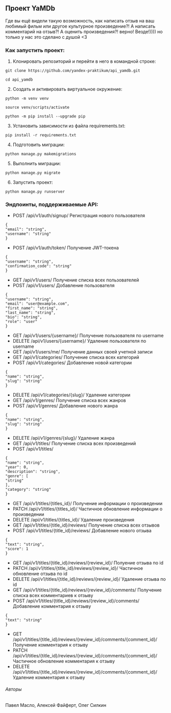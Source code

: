 ## Проект YaMDb

Где вы ещё видели такую возможность, как написать отзыв на ваш любимый фильм или другое культурное произведение?!
А написать комментарий на отзыв?! А оценить произведения?! верно! Везде!))))
но только у нас это сделано с душой <З
​
​
### Как запустить проект:
1. Клонировать репозиторий и перейти в него в командной строке:
```
git clone https://github.com/yandex-praktikum/api_yamdb.git
```
```
cd api_yamdb
```
2. Cоздать и активировать виртуальное окружение:
```
python -m venv venv
```
```
source venv/scripts/activate
```
```
python -m pip install --upgrade pip
```
3. Установить зависимости из файла requirements.txt:
```
pip install -r requirements.txt
```
4. Подготовить миграции:
```
python manage.py makemigrations
```
5. Выполнить миграции:
```
python manage.py migrate
```
6. Запустить проект:
```
python manage.py runserver
```
### Эндпоинты, поддерживаемые API:

* POST /api/v1/auth/signup/    Регистрация нового пользователя
```
{
"email": "string",
"username": "string"
}
```
* POST /api/v1/auth/token/    Получение JWT-токена
```
{
"username": "string",
"confirmation_code": "string"
}
```
* GET /api/v1/users/    Получение списка всех пользователей
* POST /api/v1/users/    Добавление пользователя
```
{
"username": "string",
"email": "user@example.com",
"first_name": "string",
"last_name": "string",
"bio": "string",
"role": "user"
}
```
* GET /api/v1/users/{username}/    Получение пользователя по username
* DELETE /api/v1/users/{username}/     Удаление пользователя по username
* GET /api/v1/users/me/    Получение данных своей учетной записи
* GET /api/v1/categories/    Получение списка всех категорий
* POST /api/v1/categories/    Добавление новой категории
```
{
"name": "string",
"slug": "string"
}
```
* DELETE /api/v1/categories/{slug}/    Удаление категории
* GET /api/v1/genres/    Получение списка всех жанров
* POST /api/v1/genres/    Добавление нового жанра
```
{
"name": "string",
"slug": "string"
}
```
* DELETE /api/v1/genres/{slug}/    Удаление жанра
* GET /api/v1/titles/    Получение списка всех произведений
* POST /api/v1/titles/    
```
{
"name": "string",
"year": 0,
"description": "string",
"genre": [
"string"
],
"category": "string"
}
```
* GET /api/v1/titles/{titles_id}/    Получение информации о произведении
* PATCH /api/v1/titles/{titles_id}/    Частичное обновление информации о произведении
* DELETE /api/v1/titles/{titles_id}/    Удаление произведения
* GET /api/v1/titles/{title_id}/reviews/    Получение списка всех отзывов
* POST /api/v1/titles/{title_id}/reviews/    Добавление нового отзыва
```
{
"text": "string",
"score": 1
}
```
* GET /api/v1/titles/{title_id}/reviews/{review_id}/    Полуение отзыва по id
* PATCH /api/v1/titles/{title_id}/reviews/{review_id}/    Частичное обновление отзыва по id
* DELETE /api/v1/titles/{title_id}/reviews/{review_id}/    Удаление отзыва по id
* GET /api/v1/titles/{title_id}/reviews/{review_id}/comments/    Получение списка всех комментариев к отзыву
* POST /api/v1/titles/{title_id}/reviews/{review_id}/comments/    Добавление комментария к отзыву
```
{
"text": "string"
}
```
* GET /api/v1/titles/{title_id}/reviews/{review_id}/comments/{comment_id}/    Получение комментария к отзыву
* PATCH /api/v1/titles/{title_id}/reviews/{review_id}/comments/{comment_id}/    Частичное обновление комментария к отзыву
* DELETE /api/v1/titles/{title_id}/reviews/{review_id}/comments/{comment_id}/    Удаление комментария к отзыву
​
###### Авторы
Павел Масло, Алексей Файферт, Олег Силкин
